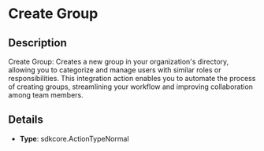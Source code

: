 
# Create Group

## Description

Create Group: Creates a new group in your organization's directory, allowing you to categorize and manage users with similar roles or responsibilities. This integration action enables you to automate the process of creating groups, streamlining your workflow and improving collaboration among team members.

## Details

- **Type**: sdkcore.ActionTypeNormal
